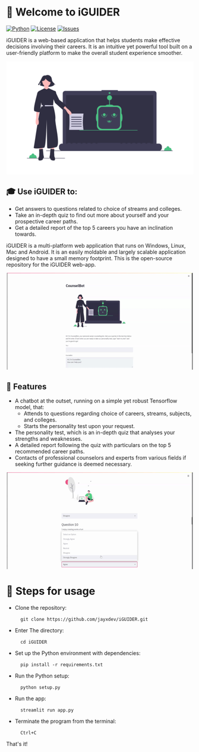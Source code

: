 # :wave: Welcome to iGUIDER
[![Python](https://img.shields.io/badge/Python-3.7.0-blue)]() 
[![License](https://img.shields.io/github/license/jayxdev/iGUIDER)](https://github.com/jayxdev/iGUIDER/blob/master/LICENSE) 
[![Issues](https://img.shields.io/github/issues/jayxdev/Neural_Style_Transfer)]()


iGUIDER is a web-based application that helps students make effective decisions involving their careers. 
It is an intuitive yet powerful tool built on a user-friendly platform to make the overall student experience smoother. 


![](img/21.png)
## :mortar_board: Use iGUIDER to:
- Get answers to questions related to choice of streams and colleges.
- Take an in-depth quiz to find out more about yourself and your prospective career paths.
- Get a detailed report of the top 5 careers you have an inclination towards.

iGUIDER is a multi-platform web application that runs on Windows, Linux, Mac and Android. It is an easily moldable and largely scalable application designed to have a small memory footprint. 
This is the open-source repository for the iGUIDER web-app.


<p align="center">
<img width="500" height="260" src="gif_bot.gif">
</p>

## :star2: Features
- A chatbot at the outset, running on a simple yet robust Tensorflow model, that:
  - Attends to questions regarding choice of careers, streams, subjects, and colleges.
  - Starts the personality test upon your request.
- The personality test, which is an in-depth quiz that analyses your strengths and weaknesses. 
- A detailed report following the quiz with particulars on the top 5 recommended career paths.
- Contacts of professional counselors and experts from various fields if seeking further guidance is deemed necessary. 


<p align="center">
<img width="500" height="260" src="gif_results.gif">
</p>

# :green_book: Steps for usage

- Clone the repository: 

        git clone https://github.com/jayxdev/iGUIDER.git
- Enter The directory: 

        cd iGUIDER
- Set up the Python environment with dependencies:

        pip install -r requirements.txt
- Run the Python setup:
        
        python setup.py
- Run the app:

        streamlit run app.py
- Terminate the program from the terminal:

        Ctrl+C

That's it!
